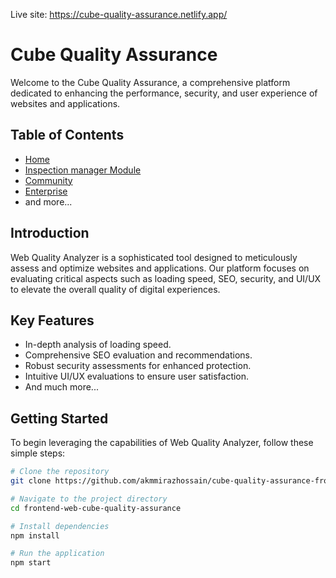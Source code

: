 Live site: https://cube-quality-assurance.netlify.app/

# Cube Quality Assurance

Welcome to the Cube Quality Assurance, a comprehensive platform dedicated to enhancing the performance, security, and user experience of websites and applications.

## Table of Contents
- [Home](https://cube-quality-assurance.netlify.app/)
- [Inspection manager Module](https://cube-quality-assurance.netlify.app/inspection-manager-module)
- [Community](https://cube-quality-assurance.netlify.app/community)
- [Enterprise](https://cube-quality-assurance.netlify.app/enterprise)
- and more...

## Introduction

Web Quality Analyzer is a sophisticated tool designed to meticulously assess and optimize websites and applications. Our platform focuses on evaluating critical aspects such as loading speed, SEO, security, and UI/UX to elevate the overall quality of digital experiences.


## Key Features

- In-depth analysis of loading speed.
- Comprehensive SEO evaluation and recommendations.
- Robust security assessments for enhanced protection.
- Intuitive UI/UX evaluations to ensure user satisfaction.
- And much more...

## Getting Started

To begin leveraging the capabilities of Web Quality Analyzer, follow these simple steps:

```bash
# Clone the repository
git clone https://github.com/akmmirazhossain/cube-quality-assurance-frontend

# Navigate to the project directory
cd frontend-web-cube-quality-assurance

# Install dependencies
npm install

# Run the application
npm start
